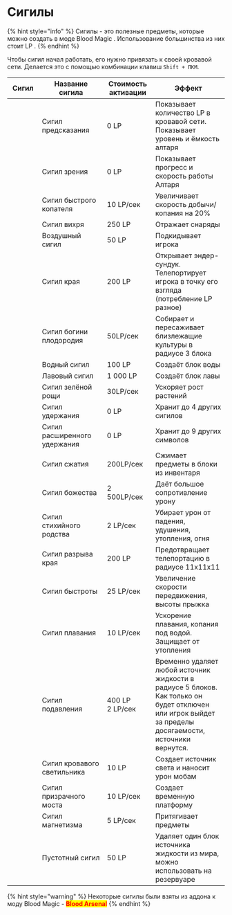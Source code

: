 # Сигилы

{% hint style="info" %}
Сигилы - это полезные предметы, которые можно создать в моде Blood Magic . Использование большинства из них стоит LP .&#x20;
{% endhint %}

Чтобы сигил начал работать, его нужно привязать к своей кровавой сети. Делается это с помощью комбинации клавиш `Shift + ПКМ`.

<table><thead><tr><th width="97">Сигил</th><th width="238">Название сигила</th><th width="131">Стоимость активации</th><th width="297">Эффект</th></tr></thead><tbody><tr><td><img src="https://ftbwiki.org/images/e/e5/Grid_Divination_Sigil.png" alt=""><br></td><td>Сигил предсказания</td><td>0 LP</td><td>Показывает количество LP в кровавой сети. Показывает уровень и ёмкость алтаря</td></tr><tr><td><img src="https://ftbwiki.org/images/7/79/Grid_Sigil_of_Sight.png" alt=""></td><td>Сигил зрения</td><td>0 LP</td><td>Показывает прогресс и скорость работы Алтаря</td></tr><tr><td><img src="https://ftbwiki.org/images/8/83/Grid_Sigil_of_the_Fast_Miner.png" alt=""></td><td>Сигил быстрого копателя</td><td>10 LP/сек</td><td>Увеличивает скорость добычи/копания на 20%</td></tr><tr><td><img src="https://ftbwiki.org/images/0/05/Grid_Sigil_of_the_Whirlwind.png" alt=""></td><td>Сигил вихря</td><td>250 LP</td><td>Отражает снаряды</td></tr><tr><td><img src="https://ftbwiki.org/images/e/ec/Grid_Air_Sigil.png" alt=""></td><td>Воздушный сигил</td><td>50 LP</td><td>Подкидывает игрока</td></tr><tr><td><img src="https://ftbwiki.org/images/5/50/Grid_Ender_Sigil.png" alt=""></td><td>Сигил края</td><td>200 LP</td><td>Открывает эндер-сундук. Телепортирует игрока в точку его взгляда (потребление LP разное)</td></tr><tr><td><img src="https://ftbwiki.org/images/2/21/Grid_Harvest_Goddess_Sigil.png" alt=""></td><td>Сигил богини плодородия</td><td>50LP/сек</td><td>Собирает и пересаживает близлежащие культуры в радиусе 3 блока</td></tr><tr><td><img src="https://ftbwiki.org/images/e/e9/Grid_Water_Sigil.png" alt=""></td><td>Водный сигил</td><td>100 LP</td><td>Создаёт блок воды</td></tr><tr><td><img src="https://ftbwiki.org/images/a/a9/Grid_Lava_Sigil.png" alt=""></td><td>Лавовый сигил</td><td>1 000 LP</td><td>Создаёт блок лавы</td></tr><tr><td><img src="https://ftbwiki.org/images/c/cd/Grid_Sigil_of_the_Green_Grove.png" alt=""></td><td>Сигил зелёной рощи</td><td>30LP/сек</td><td>Ускоряет рост растений</td></tr><tr><td><img src="https://ftbwiki.org/images/6/62/Grid_Sigil_of_Holding.png" alt=""></td><td>Сигил удержания</td><td>0 LP</td><td>Хранит до 4 других сигилов</td></tr><tr><td><img src="https://ftbwiki.org/images/7/77/Grid_Sigil_of_Augmented_Holding.png" alt=""></td><td>Сигил расширенного удержания</td><td>0 LP</td><td>Хранит до 9 других символов</td></tr><tr><td><img src="https://ftbwiki.org/images/2/2a/Grid_Sigil_of_Compression.png" alt=""></td><td>Сигил сжатия</td><td>200LP/сек</td><td>Сжимает предметы в блоки из инвентаря</td></tr><tr><td><img src="https://ftbwiki.org/images/b/bb/Grid_Sigil_of_Divinity.png" alt=""></td><td>Сигил божества</td><td>2 500LP/cек</td><td>Даёт большое сопротивление урону</td></tr><tr><td><img src="https://ftbwiki.org/images/d/d0/Grid_Sigil_of_Elemental_Affinity.png" alt=""></td><td>Сигил стихийного родства</td><td>2 LP/сек</td><td>Убирает урон от падения, удушения, утопления, огня</td></tr><tr><td><img src="https://ftbwiki.org/images/9/93/Grid_Sigil_of_Ender_Severance.png" alt=""></td><td>Сигил разрыва края</td><td>200 LP</td><td>Предотвращает телепортацию в радиусе 11х11х11</td></tr><tr><td><img src="https://ftbwiki.org/images/0/06/Grid_Sigil_of_Haste.png" alt=""></td><td>Сигил быстроты</td><td>25 LP/сек</td><td>Увеличение скорости передвижения, высоты прыжка</td></tr><tr><td><img src="https://ftbwiki.org/images/f/f5/Grid_Sigil_of_Swimming.png" alt=""></td><td>Сигил плавания</td><td>10 LP/сек</td><td>Ускорение плавания, копания под водой. Защищает от утопления</td></tr><tr><td><img src="https://ftbwiki.org/images/e/e2/Grid_Sigil_of_Supression.png" alt=""></td><td>Сигил подавления</td><td>400 LP<br>2 LP/сек</td><td>Временно удаляет любой источник жидкости в радиусе 5 блоков. Как только он будет отключен или игрок выйдет за пределы досягаемости, источники вернутся.</td></tr><tr><td><img src="https://ftbwiki.org/images/d/d1/Grid_Sigil_of_the_Blood_Lamp.png" alt=""></td><td>Сигил кровавого светильника</td><td>10 LP</td><td>Создает источник света и наносит урон мобам</td></tr><tr><td><img src="https://ftbwiki.org/images/5/57/Grid_Sigil_of_the_Phantom_Bridge.png" alt=""></td><td>Сигил призрачного моста</td><td>10 LP/сек</td><td>Создает временную платформу</td></tr><tr><td><img src="https://ftbwiki.org/images/7/77/Grid_Sigil_of_Magnetism.png" alt=""></td><td>Сигил магнетизма</td><td>5 LP/сек</td><td>Притягивает предметы</td></tr><tr><td><img src="https://ftbwiki.org/images/8/8d/Grid_Void_Sigil.png" alt=""></td><td>Пустотный сигил</td><td>50 LP</td><td>Удаляет один блок источника жидкости из мира, можно использовать на резервуаре</td></tr></tbody></table>

{% hint style="warning" %}
Некоторые сигилы были взяты из аддона к моду Blood Magic - <mark style="color:red;">**Blood Arsenal**</mark>
{% endhint %}
